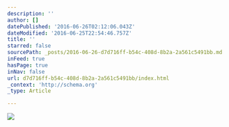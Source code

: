 ```yaml
---
description: ''
author: []
datePublished: '2016-06-26T02:12:06.043Z'
dateModified: '2016-06-25T22:54:46.757Z'
title: ''
starred: false
sourcePath: _posts/2016-06-26-d7d716ff-b54c-408d-8b2a-2a561c5491bb.md
inFeed: true
hasPage: true
inNav: false
url: d7d716ff-b54c-408d-8b2a-2a561c5491bb/index.html
_context: 'http://schema.org'
_type: Article

---
```

![](https://the-grid-user-content.s3-us-west-2.amazonaws.com/cd4d26b5-789e-49c9-8729-2be1ce3235b5.jpg)